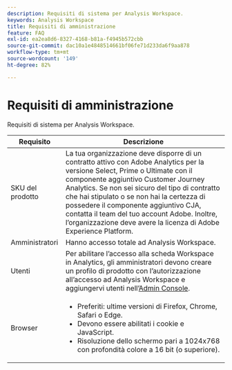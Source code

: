 ```yaml
---
description: Requisiti di sistema per Analysis Workspace.
keywords: Analysis Workspace
title: Requisiti di amministrazione
feature: FAQ
exl-id: ea2ea8d6-8327-4168-b81a-f4945b572cbb
source-git-commit: dac10a1e4848514661bf06fe71d233da6f9aa878
workflow-type: tm+mt
source-wordcount: '149'
ht-degree: 82%

---
```


# Requisiti di amministrazione

Requisiti di sistema per Analysis Workspace.

| Requisito | Descrizione |
|--- |--- |
| SKU del prodotto | La tua organizzazione deve disporre di un contratto attivo con Adobe Analytics per la versione Select, Prime o Ultimate con il componente aggiuntivo Customer Journey Analytics. Se non sei sicuro del tipo di contratto che hai stipulato o se non hai la certezza di possedere il componente aggiuntivo CJA, contatta il team del tuo account Adobe. Inoltre, l’organizzazione deve avere la licenza di Adobe Experience Platform. |
| Amministratori | Hanno accesso totale ad Analysis Workspace. |
| Utenti | Per abilitare l’accesso alla scheda Workspace in Analytics, gli amministratori devono creare un profilo di prodotto con l’autorizzazione all’accesso ad Analysis Workspace e aggiungervi utenti nell’[Admin Console](https://experienceleague.adobe.com/docs/analytics/admin/admin-console/permissions/product-profile.html?lang=it). |
| Browser | <ul><li>Preferiti: ultime versioni di Firefox, Chrome, Safari o Edge.</li><li>Devono essere abilitati i cookie e JavaScript.</li><li>Risoluzione dello schermo pari a 1024x768 con profondità colore a 16 bit (o superiore).</li></ul> |

